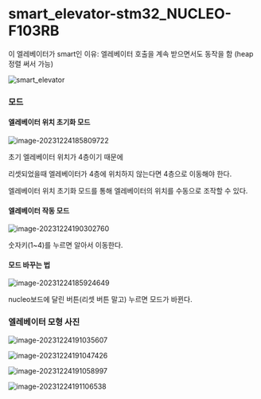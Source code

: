 # smart_elevator-stm32_NUCLEO-F103RB

이 엘레베이터가 smart인 이유: 엘레베이터 호출을 계속 받으면서도 동작을 함 (heap 정렬 써서 가능)

![smart_elevator](https://github.com/MiiKiyoshi/smart_elevator-stm32_NUCLEO-F103RB/assets/121929511/6e2c1d65-c3ad-47b3-a5b7-2243da03c952)

### 모드

#### 엘레베이터 위치 초기화 모드

![image-20231224185809722](.\README.assets\image-20231224185809722.png)

초기 엘레베이터 위치가 4층이기 때문에 

리셋되었을때 엘레베이터가 4층에 위치하지 않는다면 4층으로 이동해야 한다.

엘레베이터 위치 초기화 모드를 통해 엘레베이터의 위치를 수동으로 조작할 수 있다.



#### 엘레베이터 작동 모드

![image-20231224190302760](.\README.assets\image-20231224190302760.png)

숫자키(1~4)를 누르면 알아서 이동한다.

#### 모드 바꾸는 법

![image-20231224185924649](.\README.assets\image-20231224185924649.png)

nucleo보드에 달린 버튼(리셋 버튼 말고) 누르면 모드가 바뀐다.

### 엘레베이터 모형 사진

![image-20231224191035607](.\README.assets\image-20231224191035607.png)

![image-20231224191047426](.\README.assets\image-20231224191047426.png)

![image-20231224191058997](.\README.assets\image-20231224191058997.png)

![image-20231224191106538](.\README.assets\image-20231224191106538.png)
